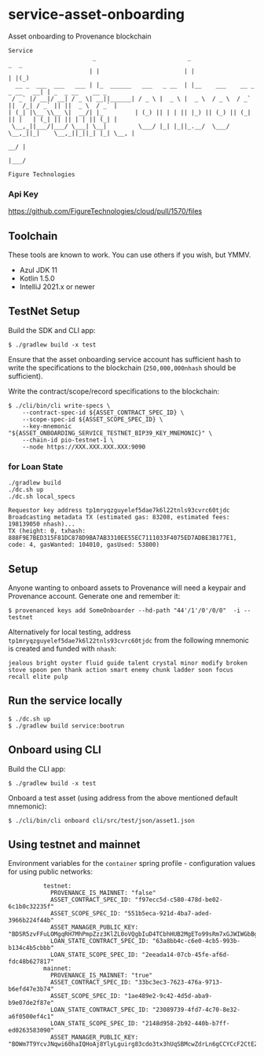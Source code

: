 # service-asset-onboarding

Asset onboarding to Provenance blockchain

```
Service
                        _                          _                              _  _               
                       | |                        | |                            | |(_)              
  __ _  ___  ___   ___ | |_  ______   ___   _ __  | |__    ___    __ _  _ __   __| | _  _ __    __ _ 
 / _` |/ __|/ __| / _ \| __||______| / _ \ |  _ \ |  _ \  / _ \  / _` ||  /_| / _` || ||  _ \  / _` |
| (_| |\__ \\__ \|  __/| |_         | (_) || | | || |_) || (_) || (_| || |   | (_| || || | | || (_| |
 \__,_||___/|___/ \___| \__|         \___/ |_| |_||_.__/  \___/  \__,_||_|    \__,_||_||_| |_| \__, |
                                                                                                __/ |
                                                                                               |___/ 

Figure Technologies
```

### Api Key

https://github.com/FigureTechnologies/cloud/pull/1570/files

## Toolchain

These tools are known to work. You can use others if you wish, but YMMV.

- Azul JDK 11
- Kotlin 1.5.0
- IntelliJ 2021.x or newer

## TestNet Setup

Build the SDK and CLI app:
```shell
$ ./gradlew build -x test
```

Ensure that the asset onboarding service account has sufficient hash to write the specifications to the blockchain (`250,000,000nhash` should be sufficient).

Write the contract/scope/record specifications to the blockchain:
```shell
$ ./cli/bin/cli write-specs \
    --contract-spec-id ${ASSET_CONTRACT_SPEC_ID} \
    --scope-spec-id ${ASSET_SCOPE_SPEC_ID} \
    --key-mnemonic "${ASSET_ONBOARDING_SERVICE_TESTNET_BIP39_KEY_MNEMONIC}" \
    --chain-id pio-testnet-1 \
    --node https://XXX.XXX.XXX.XXX:9090
```

### for Loan State

```
./gradlew build
./dc.sh up
./dc.sh local_specs

Requestor key address tp1mryqzguyelef5dae7k6l22tnls93cvrc60tjdc
Broadcasting metadata TX (estimated gas: 83208, estimated fees: 198139050 nhash)...
TX (height: 0, txhash: 888F9E7BED315F81DC878D9BA7AB3310EE55EC7111033F4075ED7ADBE3B177E1, code: 4, gasWanted: 104010, gasUsed: 53800)
```

## Setup

Anyone wanting to onboard assets to Provenance will need a keypair and Provenance account. Generate one and remember it:
```shell
$ provenanced keys add SomeOnboarder --hd-path "44'/1'/0'/0/0"  -i --testnet
```

Alternatively for local testing, address `tp1mryqzguyelef5dae7k6l22tnls93cvrc60tjdc` from the following mnemonic is created and funded with `nhash`:

```
jealous bright oyster fluid guide talent crystal minor modify broken stove spoon pen thank action smart enemy chunk ladder soon focus recall elite pulp
```

## Run the service locally

```shell
$ ./dc.sh up
$ ./gradlew build service:bootrun
```

## Onboard using CLI

Build the CLI app:
```shell
$ ./gradlew build -x test
```

Onboard a test asset (using address from the above mentioned default mnemonic):
```shell
$ ./cli/bin/cli onboard cli/src/test/json/asset1.json
```

## Using testnet and mainnet

Environment variables for the `container` spring profile - configuration values for using public networks:

```
          testnet:
            PROVENANCE_IS_MAINNET: "false"
            ASSET_CONTRACT_SPEC_ID: "f97ecc5d-c580-478d-be02-6c1b0c32235f"
            ASSET_SCOPE_SPEC_ID: "551b5eca-921d-4ba7-aded-3966b224f44b"
            ASSET_MANAGER_PUBLIC_KEY: "BDSR5zvFFuLOMgqRH7MhPmpZzz3KlZL0oVQgbIuD4TCbhHUB2MgETo99sRm7xGJWIWGbBgcilc63mD0zxI6zUCo="
            LOAN_STATE_CONTRACT_SPEC_ID: "63a8bb4c-c6e0-4cb5-993b-b134c4b5cbbb"
            LOAN_STATE_SCOPE_SPEC_ID: "2eeada14-07cb-45fe-af6d-fdc48b627817"
          mainnet:
            PROVENANCE_IS_MAINNET: "true"
            ASSET_CONTRACT_SPEC_ID: "33bc3ec3-7623-476a-9713-b6efd47e3b74"
            ASSET_SCOPE_SPEC_ID: "1ae489e2-9c42-4d5d-aba9-b9e07de2f87e"
            LOAN_STATE_CONTRACT_SPEC_ID: "23089739-4fd7-4c70-8e32-a6f0500ef4c1"
            LOAN_STATE_SCOPE_SPEC_ID: "2148d958-2b92-440b-b7ff-ed0263583090"
            ASSET_MANAGER_PUBLIC_KEY: "BOWm7T9YcvJNqwi60haIQHoAj8YlyLguirg83cdo3tx3hUqSBMcwZdrLn6gCCYCcF2CtEZBTvFgYc2CmMCU5NQg="
```